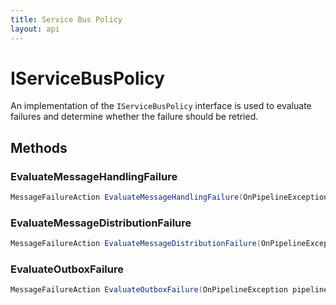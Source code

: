 ```yaml
---
title: Service Bus Policy
layout: api
---
```

# IServiceBusPolicy

An implementation of the `IServiceBusPolicy` interface is used to evaluate failures and determine whether the failure should be retried.

## Methods

### EvaluateMessageHandlingFailure

``` c#
MessageFailureAction EvaluateMessageHandlingFailure(OnPipelineException pipelineEvent);
```

### EvaluateMessageDistributionFailure

``` c#
MessageFailureAction EvaluateMessageDistributionFailure(OnPipelineException pipelineEvent);
```

### EvaluateOutboxFailure

``` c#
MessageFailureAction EvaluateOutboxFailure(OnPipelineException pipelineEvent);
```
